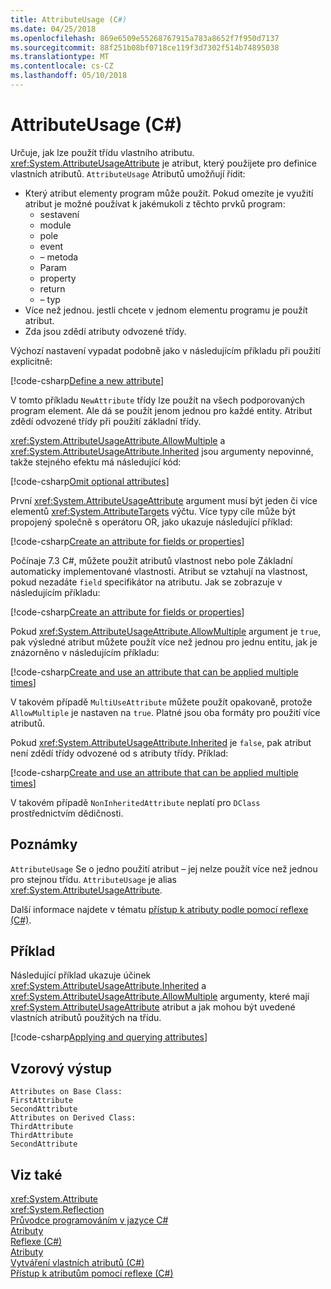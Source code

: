 ```yaml
---
title: AttributeUsage (C#)
ms.date: 04/25/2018
ms.openlocfilehash: 869e6509e55268767915a783a8652f7f950d7137
ms.sourcegitcommit: 88f251b08bf0718ce119f3d7302f514b74895038
ms.translationtype: MT
ms.contentlocale: cs-CZ
ms.lasthandoff: 05/10/2018
---
```

# <a name="attributeusage-c"></a>AttributeUsage (C#)

Určuje, jak lze použít třídu vlastního atributu. <xref:System.AttributeUsageAttribute> je atribut, který použijete pro definice vlastních atributů. `AttributeUsage` Atributů umožňují řídit:

- Který atribut elementy program může použít. Pokud omezíte je využití atribut je možné používat k jakémukoli z těchto prvků program:
  - sestavení
  - module
  - pole
  - event
  - – metoda
  - Param
  - property
  - return
  - – typ
- Více než jednou. jestli chcete v jednom elementu programu je použít atribut.
- Zda jsou zdědí atributy odvozené třídy.

Výchozí nastavení vypadat podobně jako v následujícím příkladu při použití explicitně:

[!code-csharp[Define a new attribute](../../../../../samples/snippets/csharp/attributes/NewAttribute.cs#1)]

V tomto příkladu `NewAttribute` třídy lze použít na všech podporovaných program element. Ale dá se použít jenom jednou pro každé entity. Atribut zdědí odvozené třídy při použití základní třídy.

<xref:System.AttributeUsageAttribute.AllowMultiple> a <xref:System.AttributeUsageAttribute.Inherited> jsou argumenty nepovinné, takže stejného efektu má následující kód:

[!code-csharp[Omit optional attributes](../../../../../samples/snippets/csharp/attributes/NewAttribute.cs#2)]

První <xref:System.AttributeUsageAttribute> argument musí být jeden či více elementů <xref:System.AttributeTargets> výčtu. Více typy cíle může být propojený společně s operátoru OR, jako ukazuje následující příklad:

[!code-csharp[Create an attribute for fields or properties](../../../../../samples/snippets/csharp/attributes/NewPropertyOrFieldAttribute.cs#1)]

Počínaje 7.3 C#, můžete použít atributů vlastnost nebo pole Základní automaticky implementované vlastnosti. Atribut se vztahují na vlastnost, pokud nezadáte `field` specifikátor na atributu. Jak se zobrazuje v následujícím příkladu:

[!code-csharp[Create an attribute for fields or properties](../../../../../samples/snippets/csharp/attributes/NewPropertyOrFieldAttribute.cs#2)]

Pokud <xref:System.AttributeUsageAttribute.AllowMultiple> argument je `true`, pak výsledné atribut můžete použít více než jednou pro jednu entitu, jak je znázorněno v následujícím příkladu:

[!code-csharp[Create and use an attribute that can be applied multiple times](../../../../../samples/snippets/csharp/attributes/MultiUseAttribute.cs#1)]

V takovém případě `MultiUseAttribute` můžete použít opakovaně, protože `AllowMultiple` je nastaven na `true`. Platné jsou oba formáty pro použití více atributů.

Pokud <xref:System.AttributeUsageAttribute.Inherited> je `false`, pak atribut není zdědí třídy odvozené od s atributy třídy. Příklad:

[!code-csharp[Create and use an attribute that can be applied multiple times](../../../../../samples/snippets/csharp/attributes/NonInheritedAttribute.cs#1)]

V takovém případě `NonInheritedAttribute` neplatí pro `DClass` prostřednictvím dědičnosti.

## <a name="remarks"></a>Poznámky

`AttributeUsage` Se o jedno použití atribut – jej nelze použít více než jednou pro stejnou třídu. `AttributeUsage` je alias <xref:System.AttributeUsageAttribute>.

Další informace najdete v tématu [přístup k atributy podle pomocí reflexe (C#)](accessing-attributes-by-using-reflection.md).

## <a name="example"></a>Příklad

Následující příklad ukazuje účinek <xref:System.AttributeUsageAttribute.Inherited> a <xref:System.AttributeUsageAttribute.AllowMultiple> argumenty, které mají <xref:System.AttributeUsageAttribute> atribut a jak mohou být uvedené vlastních atributů použitých na třídu.

[!code-csharp[Applying and querying attributes](../../../../../samples/snippets/csharp/attributes/Program.cs#1)]

## <a name="sample-output"></a>Vzorový výstup

```text
Attributes on Base Class:
FirstAttribute
SecondAttribute
Attributes on Derived Class:
ThirdAttribute
ThirdAttribute
SecondAttribute
```

## <a name="see-also"></a>Viz také
 <xref:System.Attribute>  
 <xref:System.Reflection>  
 [Průvodce programováním v jazyce C#](../..//index.md)  
 [Atributy](../../../..//standard/attributes/index.md)  
 [Reflexe (C#)](../reflection.md)  
 [Atributy](index.md)  
 [Vytváření vlastních atributů (C#)](creating-custom-attributes.md)  
 [Přístup k atributům pomocí reflexe (C#)](accessing-attributes-by-using-reflection.md)

